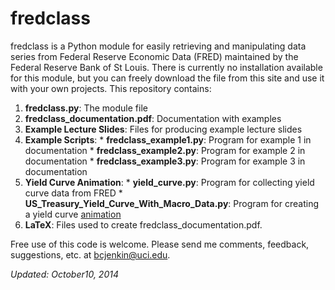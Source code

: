 fredclass
=========

fredclass is a Python module for easily retrieving and manipulating data series from Federal Reserve Economic Data (FRED) maintained by the Federal Reserve Bank of St Louis. There is currently no installation available for this module, but you can freely download the file from this site and use it with your own projects. This repository contains:

  1. **fredclass.py**: The module file
  2. **fredclass_documentation.pdf**: Documentation with examples
  3. **Example Lecture Slides**: Files for producing example lecture slides
  4. **Example Scripts**:
    * **fredclass_example1.py**: Program for example 1 in documentation
    * **fredclass_example2.py**: Program for example 2 in documentation
    * **fredclass_example3.py**: Program for example 3 in documentation
  5. **Yield Curve Animation**:
    * **yield_curve.py**: Program for collecting yield curve data from FRED
    * **US_Treasury_Yield_Curve_With_Macro_Data.py**: Program for creating a yield curve [animation](http://youtu.be/34bIQGrndao)
  6. **LaTeX**: Files used to create fredclass_documentation.pdf.
  
Free use of this code is welcome. Please send me comments, feedback, suggestions, etc. at [bcjenkin@uci.edu](mailto:bcjenkin@uci.edu).

_Updated: October10, 2014_
